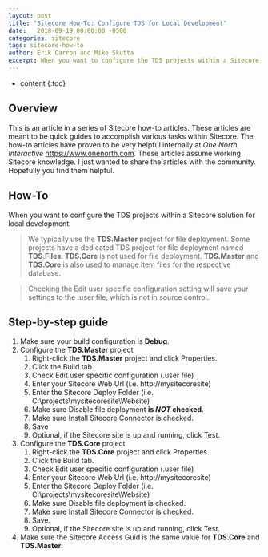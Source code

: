 ```yaml
---
layout: post
title: "Sitecore How-To: Configure TDS for Local Development"
date:   2018-09-19 00:00:00 -0500
categories: sitecore
tags: sitecore-how-to
author: Erik Carron and Mike Skutta 
excerpt: When you want to configure the TDS projects within a Sitecore solution for local development.
---
```


* content
{:toc}

## Overview

This is an article in a series of Sitecore how-to articles. These articles are meant to be quick guides to accomplish various tasks within Sitecore. The how-to articles have proven to be very helpful internally at *One North Interactive* https://www.onenorth.com.  These articles assume working Sitecore knowledge.  I just wanted to share the articles with the community. Hopefully you find them helpful.

## How-To

When you want to configure the TDS projects within a Sitecore solution for local development.

> We typically use the **TDS.Master** project for file deployment. Some projects have a dedicated TDS project for file deployment named **TDS.Files**. **TDS.Core** is not used for file deployment.  **TDS.Master** and **TDS.Core** is also used to manage item files for the respective database.

> Checking the Edit user specific configuration setting will save your settings to the .user file, which is not in source control.

## Step-by-step guide

1. Make sure your build configuration is **Debug**.
1. Configure the **TDS.Master** project
    1. Right-click the **TDS.Master** project and click Properties.
    1. Click the Build tab.
    1. Check Edit user specific configuration (.user file)
    1. Enter your Sitecore Web Url (i.e. http://mysitecoresite)
    1. Enter the Sitecore Deploy Folder (i.e. C:\projects\mysitecoresite\Website)
    1. Make sure Disable file deployment **is _NOT_ checked**.
    1. Make sure Install Sitecore Connector is checked.
    1. Save
    1. Optional, if the Sitecore site is up and running, click Test.
1. Configure the **TDS.Core** project
    1. Right-click the **TDS.Core** project and click Properties.
    1. Click the Build tab.
    1. Check Edit user specific configuration (.user file)
    1. Enter your Sitecore Web Url (i.e. http://mysitecoresite)
    1. Enter the Sitecore Deploy Folder (i.e. C:\projects\mysitecoresite\Website)
    1. Make sure Disable file deployment is checked.
    1. Make sure Install Sitecore Connector is checked.
    1. Save.
    1. Optional, if the Sitecore site is up and running, click Test.
1. Make sure the Sitecore Access Guid is the same value for **TDS.Core** and **TDS.Master**.